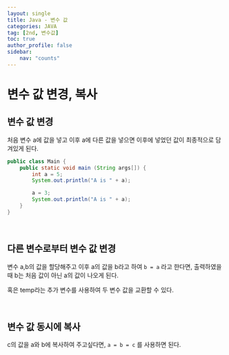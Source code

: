 ```yaml
---
layout: single
title: Java - 변수 값
categories: JAVA
tag: [2nd, 변수값]
toc: true
author_profile: false
sidebar:
    nav: "counts"
---
```


# 변수 값 변경, 복사

## 변수 값 변경
처음 변수 a에 값을 넣고 이후 a에 다른 값을 넣으면
이후에 넣었던 값이 최종적으로 담겨있게 된다.

```java
public class Main {
    public static void main (String args[]) {
        int a = 5;
        System.out.println("A is " + a);

        a = 3;
        System.out.println("A is " + a);
    }
}
```

<br>

## 다른 변수로부터 변수 값 변경
변수 a,b의 값을 할당해주고
이후 a의 값을 b라고 하여 `b = a` 라고 한다면,
출력하였을 때 b는 처음 값이 아닌 a의 값이 나오게 된다.

혹은 temp라는 추가 변수를 사용하여 두 변수 값을 교환할 수 있다.

<br>

## 변수 값 동시에 복사
c의 값을 a와 b에 복사하여 주고싶다면,
`a = b = c` 를 사용하면 된다.

<br>

